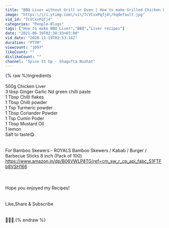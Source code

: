 ```yaml
---
title: "BBQ Liver without Grill or Oven | How to make Grilled Chicken Liver | BBQ Series."
image: "https:\/\/i.ytimg.com\/vi\/TcVCxxPqfj4\/hqdefault.jpg"
vid_id: "TcVCxxPqfj4"
categories: "People-Blogs"
tags: ["How to make BBQ Liver","BBQ","Liver recipes"]
date: "2021-06-19T02:38:33+03:00"
vid_date: "2020-11-19T02:53:16Z"
duration: "PT7M"
viewcount: "1097"
likeCount: ""
dislikeCount: ""
channel: "Spice It Up - Shagufta Nuzhat"
---
```

{% raw %}Ingredients <br /><br />500g Chicken Liver<br />3 tbsp Ginger Garlic Nd green chilli paste<br />1 Tbsp Chilli flakes<br />1 Tbsp Chilli powder <br />1 Tsp Turmeric powder <br />1 Tbsp Coriander Powder <br />1 Tsp Cumin Poder<br />1 Tbsp Mustard Oil<br />1 lemon<br />Salt to taste😋.<br /><br /><br />For Bamboo Skewers:- ROYALS Bamboo Skewers / Kabab / Burger / Barbecue Sticks 8 inch (Pack of 100) <a rel="nofollow" target="blank" href="https://www.amazon.in/dp/B06VWLP8TG/ref=cm_sw_r_cp_api_fabc_S1FTFb8VSH166">https://www.amazon.in/dp/B06VWLP8TG/ref=cm_sw_r_cp_api_fabc_S1FTFb8VSH166</a><br /><br /><br /><br />Hope you enjoyed my Recipes!<br /><br /><br />Like,Share &amp; Subscribe <br /><br /><br />👍🏻🌹.{% endraw %}
